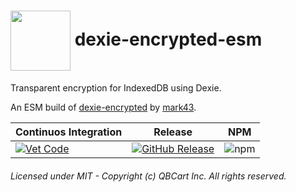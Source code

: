 # <img align="center" src="https://avatars2.githubusercontent.com/u/45455933" width="96" height="96" /> dexie-encrypted-esm

Transparent encryption for IndexedDB using Dexie.

An ESM build of [dexie-encrypted](https://www.npmjs.com/package/dexie-encrypted) by [mark43](https://github.com/mark43/dexie-encrypted).

| Continuos Integration | Release | NPM |
| --- | --- | --- |
| [![Vet Code](https://github.com/QBCart/dexie-encrypted-esm/actions/workflows/vet-code.yml/badge.svg)](https://github.com/QBCart/dexie-encrypted-esm/actions/workflows/vet-code.yml) | [![GitHub Release](https://github.com/QBCart/dexie-encrypted-esm/actions/workflows/github-release.yml/badge.svg)](https://github.com/QBCart/dexie-encrypted-esm/actions/workflows/github-release.yml) | ![npm](https://img.shields.io/npm/v/@qbcart/dexie-encrypted-esm?style=flat) |

###### Licensed under MIT - Copyright (c) QBCart Inc. All rights reserved.
